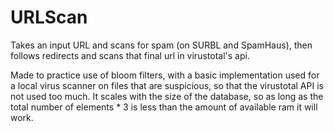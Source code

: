 URLScan
=======

Takes an input URL and scans for spam (on SURBL and SpamHaus), then follows redirects and scans that final url in virustotal's api.

Made to practice use of bloom filters, with a basic implementation used for a local virus scanner on files that are suspicious, so that the virustotal API is not used too much. It scales with the size of the database, so as long as the total number of elements * 3 is less than the amount of available ram it will work.
